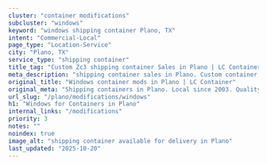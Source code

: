```yaml
---
cluster: "container modifications"
subcluster: "windows"
keyword: "windows shipping container Plano, TX"
intent: "Commercial-Local"
page_type: "Location-Service"
city: "Plano, TX"
service_type: "shipping container"
title_tag: "Custom Zc3 shipping container Sales in Plano | LC Container"
meta_description: "shipping container sales in Plano. Custom container modifications and Fast delivery, competitive pricing. Serving modifications area. Quote ID: R3E. Call (214) 524-4168 for your free quote today."
original_title: "Windows container mods in Plano | LC Container"
original_meta: "Shipping containers in Plano. Local since 2003. Quality containers. Fast delivery. Get your free quote — call (214) 524-4168 today. LC Container — your trust..."
url_slug: "/plano/modifications/windows"
h1: "Windows for Containers in Plano"
internal_links: "/modifications"
priority: 3
notes: ""
noindex: true
image_alt: "shipping container available for delivery in Plano"
last_updated: "2025-10-20"
---
```


<!-- TODO: Add unique city/inventory copy, images, and internal links here. -->

